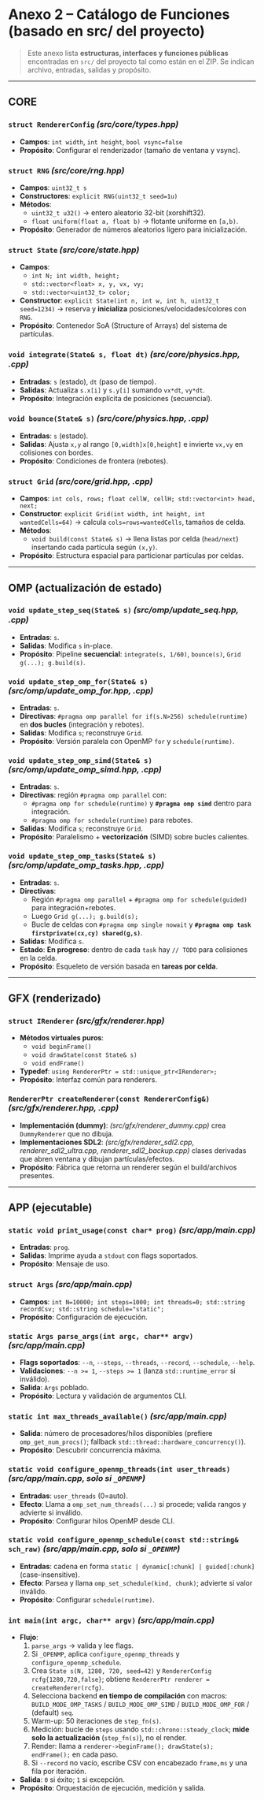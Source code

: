 # Anexo 2 – Catálogo de Funciones (basado en src/ del proyecto)

> Este anexo lista **estructuras, interfaces y funciones públicas** encontradas en `src/` del proyecto tal como están en el ZIP. Se indican archivo, entradas, salidas y propósito.

---

## CORE

### `struct RendererConfig`  *(src/core/types.hpp)*
- **Campos**: `int width`, `int height`, `bool vsync=false`
- **Propósito**: Configurar el renderizador (tamaño de ventana y vsync).

### `struct RNG`  *(src/core/rng.hpp)*
- **Campos**: `uint32_t s`
- **Constructores**: `explicit RNG(uint32_t seed=1u)`
- **Métodos**:
  - `uint32_t u32()` → entero aleatorio 32-bit (xorshift32).
  - `float uniform(float a, float b)` → flotante uniforme en `[a,b)`.
- **Propósito**: Generador de números aleatorios ligero para inicialización.

### `struct State`  *(src/core/state.hpp)*
- **Campos**:
  - `int N; int width, height;`
  - `std::vector<float> x, y, vx, vy;`
  - `std::vector<uint32_t> color;`
- **Constructor**: `explicit State(int n, int w, int h, uint32_t seed=1234)` → reserva y **inicializa** posiciones/velocidades/colores con `RNG`.
- **Propósito**: Contenedor SoA (Structure of Arrays) del sistema de partículas.

### `void integrate(State& s, float dt)`  *(src/core/physics.hpp, .cpp)*
- **Entradas**: `s` (estado), `dt` (paso de tiempo).
- **Salidas**: Actualiza `s.x[i]` y `s.y[i]` sumando `vx*dt`, `vy*dt`.
- **Propósito**: Integración explícita de posiciones (secuencial).

### `void bounce(State& s)`  *(src/core/physics.hpp, .cpp)*
- **Entradas**: `s` (estado).
- **Salidas**: Ajusta `x,y` al rango `[0,width]x[0,height]` e invierte `vx,vy` en colisiones con bordes.
- **Propósito**: Condiciones de frontera (rebotes).

### `struct Grid`  *(src/core/grid.hpp, .cpp)*
- **Campos**: `int cols, rows; float cellW, cellH; std::vector<int> head, next;`
- **Constructor**: `explicit Grid(int width, int height, int wantedCells=64)` → calcula `cols=rows=wantedCells`, tamaños de celda.
- **Métodos**:
  - `void build(const State& s)` → llena listas por celda (`head/next`) insertando cada partícula según `(x,y)`.
- **Propósito**: Estructura espacial para particionar partículas por celdas.

---

## OMP (actualización de estado)

### `void update_step_seq(State& s)`  *(src/omp/update_seq.hpp, .cpp)*
- **Entradas**: `s`.
- **Salidas**: Modifica `s` in-place.
- **Propósito**: Pipeline **secuencial**: `integrate(s, 1/60)`, `bounce(s)`, `Grid g(...); g.build(s)`.

### `void update_step_omp_for(State& s)`  *(src/omp/update_omp_for.hpp, .cpp)*
- **Entradas**: `s`.
- **Directivas**: `#pragma omp parallel for if(s.N>256) schedule(runtime)` en **dos bucles** (integración y rebotes).
- **Salidas**: Modifica `s`; reconstruye `Grid`.
- **Propósito**: Versión paralela con OpenMP `for` y `schedule(runtime)`.

### `void update_step_omp_simd(State& s)`  *(src/omp/update_omp_simd.hpp, .cpp)*
- **Entradas**: `s`.
- **Directivas**: región `#pragma omp parallel` con:
  - `#pragma omp for schedule(runtime)` y **`#pragma omp simd`** dentro para integración.
  - `#pragma omp for schedule(runtime)` para rebotes.
- **Salidas**: Modifica `s`; reconstruye `Grid`.
- **Propósito**: Paralelismo + **vectorización** (SIMD) sobre bucles calientes.

### `void update_step_omp_tasks(State& s)`  *(src/omp/update_omp_tasks.hpp, .cpp)*
- **Entradas**: `s`.
- **Directivas**:
  - Región `#pragma omp parallel` + `#pragma omp for schedule(guided)` para integración+rebotes.
  - Luego `Grid g(...); g.build(s);`
  - Bucle de celdas con `#pragma omp single nowait` y **`#pragma omp task firstprivate(cx,cy) shared(g,s)`**.
- **Salidas**: Modifica `s`.
- **Estado**: **En progreso**: dentro de cada `task` hay `// TODO` para colisiones en la celda.
- **Propósito**: Esqueleto de versión basada en **tareas por celda**.

---

## GFX (renderizado)

### `struct IRenderer`  *(src/gfx/renderer.hpp)*
- **Métodos virtuales puros**:
  - `void beginFrame()`
  - `void drawState(const State& s)`
  - `void endFrame()`
- **Typedef**: `using RendererPtr = std::unique_ptr<IRenderer>;`
- **Propósito**: Interfaz común para renderers.

### `RendererPtr createRenderer(const RendererConfig&)`  *(src/gfx/renderer.hpp, .cpp)*
- **Implementación (dummy)**: *(src/gfx/renderer_dummy.cpp)* crea `DummyRenderer` que no dibuja.
- **Implementaciones SDL2**: *(src/gfx/renderer_sdl2.cpp, renderer_sdl2_ultra.cpp, renderer_sdl2_backup.cpp)* clases derivadas que abren ventana y dibujan partículas/efectos.
- **Propósito**: Fábrica que retorna un renderer según el build/archivos presentes.

---

## APP (ejecutable)

### `static void print_usage(const char* prog)`  *(src/app/main.cpp)*
- **Entradas**: `prog`.
- **Salidas**: Imprime ayuda a `stdout` con flags soportados.
- **Propósito**: Mensaje de uso.

### `struct Args`  *(src/app/main.cpp)*
- **Campos**: `int N=10000; int steps=1000; int threads=0; std::string recordCsv; std::string schedule="static";`
- **Propósito**: Configuración de ejecución.

### `static Args parse_args(int argc, char** argv)`  *(src/app/main.cpp)*
- **Flags soportados**: `--n`, `--steps`, `--threads`, `--record`, `--schedule`, `--help`.
- **Validaciones**: `--n >= 1`, `--steps >= 1` (lanza `std::runtime_error` si inválido).
- **Salida**: `Args` poblado.
- **Propósito**: Lectura y validación de argumentos CLI.

### `static int max_threads_available()`  *(src/app/main.cpp)*
- **Salida**: número de procesadores/hilos disponibles (prefiere `omp_get_num_procs()`; fallback `std::thread::hardware_concurrency()`).
- **Propósito**: Descubrir concurrencia máxima.

### `static void configure_openmp_threads(int user_threads)`  *(src/app/main.cpp, solo si `_OPENMP`)*
- **Entradas**: `user_threads` (0=auto).
- **Efecto**: Llama a `omp_set_num_threads(...)` si procede; valida rangos y advierte si inválido.
- **Propósito**: Configurar hilos OpenMP desde CLI.

### `static void configure_openmp_schedule(const std::string& sch_raw)`  *(src/app/main.cpp, solo si `_OPENMP`)*
- **Entradas**: cadena en forma `static | dynamic[:chunk] | guided[:chunk]` (case-insensitive).
- **Efecto**: Parsea y llama `omp_set_schedule(kind, chunk)`; advierte si valor inválido.
- **Propósito**: Configurar `schedule(runtime)`.

### `int main(int argc, char** argv)`  *(src/app/main.cpp)*
- **Flujo**:
  1) `parse_args` → valida y lee flags.
  2) Si `_OPENMP`, aplica `configure_openmp_threads` y `configure_openmp_schedule`.
  3) Crea `State s(N, 1280, 720, seed=42)` y `RendererConfig rcfg{1280,720,false}`; obtiene `RendererPtr renderer = createRenderer(rcfg)`.
  4) Selecciona backend **en tiempo de compilación** con macros: `BUILD_MODE_OMP_TASKS` / `BUILD_MODE_OMP_SIMD` / `BUILD_MODE_OMP_FOR` / (default) `seq`.
  5) Warm-up: 50 iteraciones de `step_fn(s)`.
  6) Medición: bucle de `steps` usando `std::chrono::steady_clock`; **mide solo la actualización** (`step_fn(s)`), no el render.
  7) Render: llama a `renderer->beginFrame(); drawState(s); endFrame();` en cada paso.
  8) Si `--record` no vacío, escribe CSV con encabezado `frame,ms` y una fila por iteración.
- **Salida**: `0` si éxito; `1` si excepción.
- **Propósito**: Orquestación de ejecución, medición y salida.
